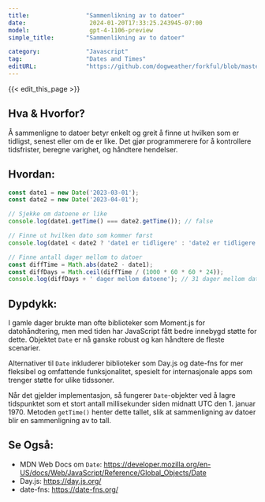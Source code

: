 ```yaml
---
title:                "Sammenlikning av to datoer"
date:                  2024-01-20T17:33:25.243945-07:00
model:                 gpt-4-1106-preview
simple_title:         "Sammenlikning av to datoer"

category:             "Javascript"
tag:                  "Dates and Times"
editURL:              "https://github.com/dogweather/forkful/blob/master/content/no/javascript/comparing-two-dates.md"
---
```


{{< edit_this_page >}}

## Hva & Hvorfor?
Å sammenligne to datoer betyr enkelt og greit å finne ut hvilken som er tidligst, senest eller om de er like. Det gjør programmerere for å kontrollere tidsfrister, beregne varighet, og håndtere hendelser.

## Hvordan:
```Javascript
const date1 = new Date('2023-03-01');
const date2 = new Date('2023-04-01');

// Sjekke om datoene er like
console.log(date1.getTime() === date2.getTime()); // false

// Finne ut hvilken dato som kommer først
console.log(date1 < date2 ? 'date1 er tidligere' : 'date2 er tidligere'); // date1 er tidligere

// Finne antall dager mellom to datoer
const diffTime = Math.abs(date2 - date1);
const diffDays = Math.ceil(diffTime / (1000 * 60 * 60 * 24)); 
console.log(diffDays + ' dager mellom datoene'); // 31 dager mellom datoene
```

## Dypdykk:
I gamle dager brukte man ofte biblioteker som Moment.js for datohåndtering, men med tiden har JavaScript fått bedre innebygd støtte for dette. Objektet `Date` er nå ganske robust og kan håndtere de fleste scenarier. 

Alternativer til `Date` inkluderer biblioteker som Day.js og date-fns for mer fleksibel og omfattende funksjonalitet, spesielt for internasjonale apps som trenger støtte for ulike tidssoner.

Når det gjelder implementasjon, så fungerer `Date`-objekter ved å lagre tidspunktet som et stort antall millisekunder siden midnatt UTC den 1. januar 1970. Metoden `getTime()` henter dette tallet, slik at sammenligning av datoer blir en sammenligning av to tall.

## Se Også:
- MDN Web Docs om `Date`: https://developer.mozilla.org/en-US/docs/Web/JavaScript/Reference/Global_Objects/Date
- Day.js: https://day.js.org/
- date-fns: https://date-fns.org/
